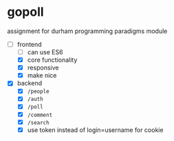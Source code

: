 # gopoll

assignment for durham programming paradigms module

 - [ ] frontend
   - [ ] can use ES6
   - [x] core functionality
   - [x] responsive
   - [x] make nice
 - [x] backend
   - [x] `/people`
   - [x] `/auth`
   - [x] `/poll`
   - [x] `/comment`
   - [x] `/search`
   - [x] use token instead of login=username for cookie
